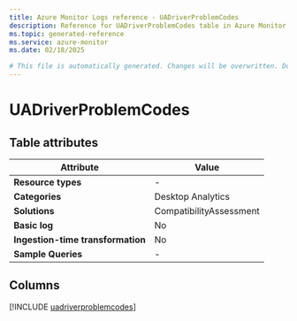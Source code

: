 ```yaml
---
title: Azure Monitor Logs reference - UADriverProblemCodes
description: Reference for UADriverProblemCodes table in Azure Monitor Logs.
ms.topic: generated-reference
ms.service: azure-monitor
ms.date: 02/18/2025

# This file is automatically generated. Changes will be overwritten. Do not change this file directly.
---
```


# UADriverProblemCodes




## Table attributes

|Attribute|Value|
|---|---|
|**Resource types**|-|
|**Categories**|Desktop Analytics|
|**Solutions**| CompatibilityAssessment|
|**Basic log**|No|
|**Ingestion-time transformation**|No|
|**Sample Queries**|-|



## Columns
  
[!INCLUDE [uadriverproblemcodes](~/reusable-content/ce-skilling/azure/includes/azure-monitor/reference/tables/uadriverproblemcodes-include.md)]
